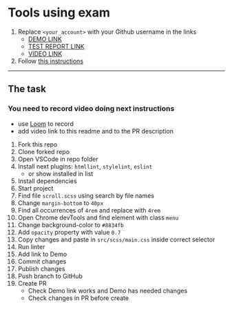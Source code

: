 # Tools using exam

1. Replace `<your_account>` with your Github username in the links
   - [DEMO LINK](https://LimonovInsp.github.io/tools-using-exam/)
   - [TEST REPORT LINK](https://LimonovInsp.github.io/tools-using-exam/report/html_report/)
   - [VIDEO LINK](https://www.loom.com/share/<video_id>)
2. Follow [this instructions](https://mate-academy.github.io/layout_task-guideline/)

---

## The task

### You need to record video doing next instructions

- use [Loom](https://www.loom.com) to record
- add video link to this readme and to the PR description

1. Fork this repo
1. Clone forked repo
1. Open VSCode in repo folder
1. Install next plugins: `htmllint`, `stylelint`, `eslint`
   - or show installed in list
1. Install dependencies
1. Start project
1. Find file `scroll.scss` using search by file names
1. Change `margin-bottom` to `40px`
1. Find all occurrences of `4rem` and replace with `4rem`
1. Open Chrome devTools and find element with class `menu`
1. Change background-color to `#8834fb`
1. Add `opacity` property with value `0.7`
1. Copy changes and paste in `src/scss/main.css` inside correct selector
1. Run linter
1. Add link to Demo
1. Commit changes
1. Publish changes
1. Push branch to GitHub
1. Create PR
   - Check Demo link works and Demo has needed changes
   - Check changes in PR before create
